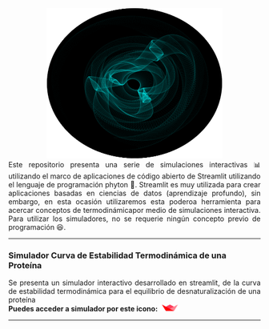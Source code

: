 <div align="center"><img src='https://github.com/wavallejol/streamlit/blob/main/GA7.png' width = "350" height = "300" /> </a></div> 

<div align="justify">Este repositorio presenta una serie de simulaciones interactivas 📊 utilizando el marco de aplicaciones de código abierto de Streamlit utilizando el lenguaje de programación phyton 🐍. Streamlit es muy utilizada para crear aplicaciones basadas en ciencias de datos (aprendizaje profundo), sin embargo, en esta ocasión utilizaremos esta poderoa herramienta para acercar conceptos de termodinámicapor medio de simulaciones interactiva. Para utilizar los simuladores, no se requerie ningún concepto previo de programación 😆.</div>
   <hr size="4" width="100%" color="red"> 

<div <p><H3><b>Simulador Curva de Estabilidad Termodinámica de una Proteína</b></div> 
  <div align="justify">Se presenta un simulador interactivo desarrollado en streamlit, de la curva de estabilidad termodinámica para el equilibrio de desnaturalización de una proteína</div>
 <div <H4><b> Puedes acceder a simulador por este icono: </b> <a href="https://share.streamlit.io/wavallejol/streamlit/main/protein.py"> <img src='https://github.com/wavallejol/streamlit/blob/main/icon.png'width = "40" height = "15" /> </a></div>
  <hr size="4" width="100%" color="red"> 
